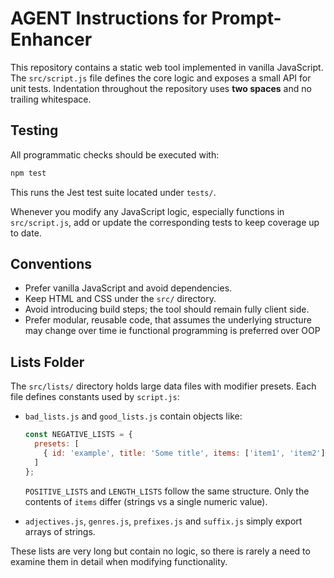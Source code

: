 # AGENT Instructions for Prompt-Enhancer

This repository contains a static web tool implemented in vanilla JavaScript. The
`src/script.js` file defines the core logic and exposes a small API for
unit tests. Indentation throughout the repository uses **two spaces** and no
trailing whitespace.

## Testing

All programmatic checks should be executed with:

```bash
npm test
```

This runs the Jest test suite located under `tests/`.

Whenever you modify any JavaScript logic, especially functions in
`src/script.js`, add or update the corresponding tests to keep coverage up to
date.

## Conventions

* Prefer vanilla JavaScript and avoid dependencies.
* Keep HTML and CSS under the `src/` directory.
* Avoid introducing build steps; the tool should remain fully client side.
* Prefer modular, reusable code, that assumes the underlying structure may change over time ie functional programming is preferred over OOP

## Lists Folder

The `src/lists/` directory holds large data files with modifier presets. Each
file defines constants used by `script.js`:

* `bad_lists.js` and `good_lists.js` contain objects like:

  ```javascript
  const NEGATIVE_LISTS = {
    presets: [
      { id: 'example', title: 'Some title', items: ['item1', 'item2'] }
    ]
  };
  ```

  `POSITIVE_LISTS` and `LENGTH_LISTS` follow the same structure. Only the
  contents of `items` differ (strings vs a single numeric value).

* `adjectives.js`, `genres.js`, `prefixes.js` and `suffix.js` simply export
  arrays of strings.

These lists are very long but contain no logic, so there is rarely a need to
examine them in detail when modifying functionality.
